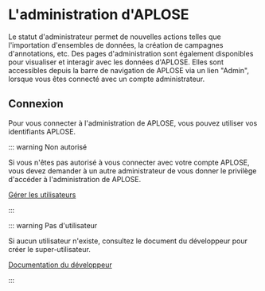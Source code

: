 # L'administration d'APLOSE

Le statut d'administrateur permet de nouvelles actions telles que l'importation d'ensembles de données, la création de
campagnes d'annotations, etc.
Des pages d'administration sont également disponibles pour visualiser et interagir avec les données d'APLOSE.
Elles sont accessibles depuis la barre de navigation de APLOSE via un lien "Admin", lorsque vous êtes connecté avec un
compte administrateur.

## Connexion

Pour vous connecter à l'administration de APLOSE, vous pouvez utiliser vos identifiants APLOSE.

::: warning Non autorisé

Si vous n'êtes pas autorisé à vous connecter avec votre compte APLOSE, vous devez demander à un autre administrateur de
vous donner le privilège d'accéder à l'administration de APLOSE.

[Gérer les utilisateurs](./manage-users)

:::

::: warning Pas d'utilisateur

Si aucun utilisateur n'existe, consultez le document du développeur pour créer le super-utilisateur.

[Documentation du développeur](/dev/docker.md)

:::